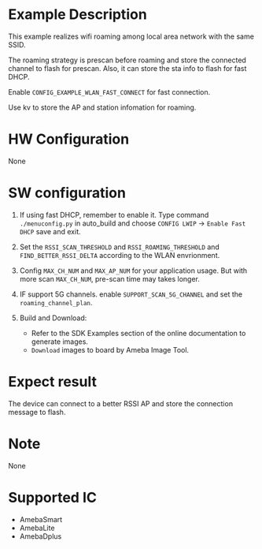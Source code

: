 # Example Description

This example realizes wifi roaming among local area network with the same SSID.

The roaming strategy is prescan before roaming and store the connected channel to flash for prescan. Also, it can store the sta info to flash for fast DHCP.

Enable `CONFIG_EXAMPLE_WLAN_FAST_CONNECT` for fast connection.

Use kv to store the AP and station infomation for roaming.

# HW Configuration

None

# SW configuration

1. If using fast DHCP, remember to enable it. Type command `./menuconfig.py` in auto_build and choose `CONFIG LWIP` -> `Enable Fast DHCP` save and exit.

2. Set the `RSSI_SCAN_THRESHOLD` and `RSSI_ROAMING_THRESHOLD` and `FIND_BETTER_RSSI_DELTA` according to the WLAN envrionment.

3. Config `MAX_CH_NUM` and `MAX_AP_NUM` for your application usage. But with more scan `MAX_CH_NUM`, pre-scan time may takes longer.

4. IF support 5G channels. enable `SUPPORT_SCAN_5G_CHANNEL` and set the `roaming_channel_plan`.

5. Build and Download:
   * Refer to the SDK Examples section of the online documentation to generate images.
   * `Download` images to board by Ameba Image Tool.


# Expect result

The device can connect to a better RSSI AP and store the connection message to flash.

# Note

None

# Supported IC

- AmebaSmart
- AmebaLite
- AmebaDplus
